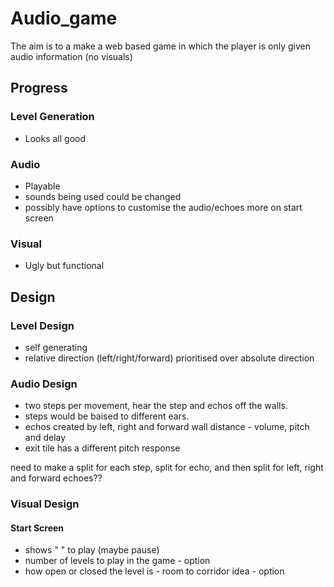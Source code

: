 # Audio_game

The aim is to a make a web based game in which the player is only given audio information (no visuals)

## Progress

### Level Generation
* Looks all good

### Audio
* Playable
* sounds being used could be changed
* possibly have options to customise the audio/echoes more on start screen

### Visual
* Ugly but functional

## Design

### Level Design
* self generating
* relative direction (left/right/forward) prioritised over absolute direction 

### Audio Design
* two steps per movement, hear the step and echos off the walls.
* steps would be baised to different ears.
* echos created by left, right and forward wall distance - volume, pitch and delay
* exit tile has a different pitch response

need to make a split for each step, split for echo, and then split for left, right and forward echoes?? 

### Visual Design
#### Start Screen
* shows " " to play (maybe pause)
* number of levels to play in the game - option
* how open or closed the level is - room to corridor idea - option